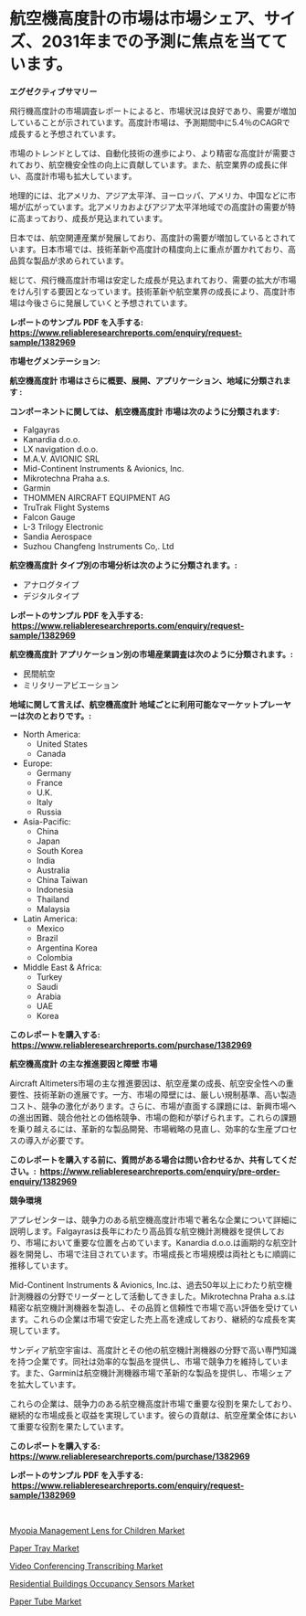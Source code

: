 <p><h1>航空機高度計の市場は市場シェア、サイズ、2031年までの予測に焦点を当てています。</h1></p><p><strong>エグゼクティブサマリー</strong></p>
<p><p>飛行機高度計の市場調査レポートによると、市場状況は良好であり、需要が増加していることが示されています。高度計市場は、予測期間中に5.4％のCAGRで成長すると予想されています。</p><p>市場のトレンドとしては、自動化技術の進歩により、より精密な高度計が需要されており、航空機安全性の向上に貢献しています。また、航空業界の成長に伴い、高度計市場も拡大しています。</p><p>地理的には、北アメリカ、アジア太平洋、ヨーロッパ、アメリカ、中国などに市場が広がっています。北アメリカおよびアジア太平洋地域での高度計の需要が特に高まっており、成長が見込まれています。</p><p>日本では、航空関連産業が発展しており、高度計の需要が増加しているとされています。日本市場では、技術革新や高度計の精度向上に重点が置かれており、高品質な製品が求められています。</p><p>総じて、飛行機高度計市場は安定した成長が見込まれており、需要の拡大が市場をけん引する要因となっています。技術革新や航空業界の成長により、高度計市場は今後さらに発展していくと予想されています。</p></p>
<p><strong>レポートのサンプル PDF を入手する: <a href="https://www.reliableresearchreports.com/enquiry/request-sample/1382969">https://www.reliableresearchreports.com/enquiry/request-sample/1382969</a></strong></p>
<p><strong>市場セグメンテーション:</strong></p>
<p><strong> 航空機高度計 市場はさらに概要、展開、アプリケーション、地域に分類されます :</strong></p>
<p><strong>コンポーネントに関しては、 航空機高度計 市場は次のように分類されます: &nbsp;</strong></p>
<p><ul><li>Falgayras</li><li>Kanardia d.o.o.</li><li>LX navigation d.o.o.</li><li>M.A.V. AVIONIC SRL</li><li>Mid-Continent Instruments & Avionics, Inc.</li><li>Mikrotechna Praha a.s.</li><li>Garmin</li><li>THOMMEN AIRCRAFT EQUIPMENT AG</li><li>TruTrak Flight Systems</li><li>Falcon Gauge</li><li>L-3 Trilogy Electronic</li><li>Sandia Aerospace</li><li>Suzhou Changfeng Instruments Co,. Ltd</li></ul></p>
<p><strong> 航空機高度計 タイプ別の市場分析は次のように分類されます。:</strong></p>
<p><ul><li>アナログタイプ</li><li>デジタルタイプ</li></ul></p>
<p><strong>レポートのサンプル PDF を入手する: &nbsp;<a href="https://www.reliableresearchreports.com/enquiry/request-sample/1382969">https://www.reliableresearchreports.com/enquiry/request-sample/1382969</a></strong></p>
<p><strong> 航空機高度計 アプリケーション別の市場産業調査は次のように分類されます。:</strong></p>
<p><ul><li>民間航空</li><li>ミリタリーアビエーション</li></ul></p>
<p><strong>地域に関して言えば、航空機高度計 地域ごとに利用可能なマーケットプレーヤーは次のとおりです。:</strong></p>
<p><ul>
    <li>
        North America:
        <ul>
            <li>United States</li>
            <li>Canada</li>
        </ul>
    </li>
    <li>
        Europe:
        <ul>
            <li>Germany</li>
            <li>France</li>
            <li>U.K.</li>
            <li>Italy</li>
            <li>Russia</li>
        </ul>
    </li>
    <li>
        Asia-Pacific:
        <ul>
            <li>China</li>
            <li>Japan</li>
            <li>South Korea</li>
            <li>India</li>
            <li>Australia</li>
            <li>China Taiwan</li>
            <li>Indonesia</li>
            <li>Thailand</li>
            <li>Malaysia</li>
        </ul>
    </li>
    <li>
        Latin America:
        <ul>
            <li>Mexico</li>
            <li>Brazil</li>
            <li>Argentina Korea</li>
            <li>Colombia</li>
        </ul>
    </li>
    <li>
        Middle East & Africa:
        <ul>
            <li>Turkey</li>
            <li>Saudi</li>
            <li>Arabia</li>
            <li>UAE</li>
            <li>Korea</li>
        </ul>
    </li>
    </ul></p>
<p><strong>このレポートを購入する: &nbsp;<a href="https://www.reliableresearchreports.com/purchase/1382969">https://www.reliableresearchreports.com/purchase/1382969</a></strong></p>
<p><strong>航空機高度計 の主な推進要因と障壁 市場</strong></p>
<p><p>Aircraft Altimeters市場の主な推進要因は、航空産業の成長、航空安全性への重要性、技術革新の進展です。一方、市場の障壁には、厳しい規制基準、高い製造コスト、競争の激化があります。さらに、市場が直面する課題には、新興市場への進出困難、競合他社との価格競争、市場の飽和が挙げられます。これらの課題を乗り越えるには、革新的な製品開発、市場戦略の見直し、効率的な生産プロセスの導入が必要です。</p></p>
<p><strong>このレポートを購入する前に、質問がある場合は問い合わせるか、共有してください。:&nbsp; <a href="https://www.reliableresearchreports.com/enquiry/pre-order-enquiry/1382969">https://www.reliableresearchreports.com/enquiry/pre-order-enquiry/1382969</a></strong></p>
<p><strong>競争環境</strong></p>
<p><p>アプレゼンターは、競争力のある航空機高度計市場で著名な企業について詳細に説明します。Falgayrasは長年にわたり高品質な航空機計測機器を提供しており、市場において重要な位置を占めています。Kanardia d.o.o.は画期的な航空計器を開発し、市場で注目されています。市場成長と市場規模は両社ともに順調に推移しています。</p><p>Mid-Continent Instruments & Avionics, Inc.は、過去50年以上にわたり航空機計測機器の分野でリーダーとして活動してきました。Mikrotechna Praha a.s.は精密な航空機計測機器を製造し、その品質と信頼性で市場で高い評価を受けています。これらの企業は市場で安定した売上高を達成しており、継続的な成長を実現しています。</p><p>サンディア航空宇宙は、高度計とその他の航空機計測機器の分野で高い専門知識を持つ企業です。同社は効率的な製品を提供し、市場で競争力を維持しています。また、Garminは航空機計測機器市場で革新的な製品を提供し、市場シェアを拡大しています。</p><p>これらの企業は、競争力のある航空機高度計市場で重要な役割を果たしており、継続的な市場成長と収益を実現しています。彼らの貢献は、航空産業全体において重要な役割を果たしています。</p></p>
<p><strong>このレポートを購入する: &nbsp; <a href="https://www.reliableresearchreports.com/purchase/1382969">https://www.reliableresearchreports.com/purchase/1382969</a></strong></p>
<p><strong>レポートのサンプル PDF を入手する: &nbsp;<a href="https://www.reliableresearchreports.com/enquiry/request-sample/1382969">https://www.reliableresearchreports.com/enquiry/request-sample/1382969</a></strong><strong></strong></p>
<p>&nbsp;</p>
<p><p><a href="https://view.publitas.com/reportprime-1/myopia-management-lens-for-children-market-research-report-provides-thorough-industry-overview-which-offers-an-in-depth-analysis-of-product-trends-and-new-market-divisions/">Myopia Management Lens for Children Market</a></p><p><a href="https://metal-farmhouse-e95.notion.site/Paper-Tray-Market-Analysis-and-Market-Size-Global-Industry-Overview-Market-Segmentation-and-Foreca-bfd05d6e028b40e4ab2c32cc1c4e7ea8">Paper Tray Market</a></p><p><a href="https://github.com/angelajermaine/Market-Research-Report-List-2/blob/main/video-conferencing-transcribing-market.md">Video Conferencing Transcribing Market</a></p><p><a href="https://view.publitas.com/reportprime-1/residential-buildings-occupancy-sensors-market-size-focuses-on-market-dynamics-in-depth-analysis-and-future-projections-of-its-market-forecasted-for-period-from-2024-to-2031/">Residential Buildings Occupancy Sensors Market</a></p><p><a href="https://crocus-run-b5a.notion.site/Paper-Tube-Market-Analysis-Examines-its-Scope-on-Growth-Opportunities-and-Forecasted-Trends-Spannin-9e3cfc798bee4d00a107894055fe93ad">Paper Tube Market</a></p></p>